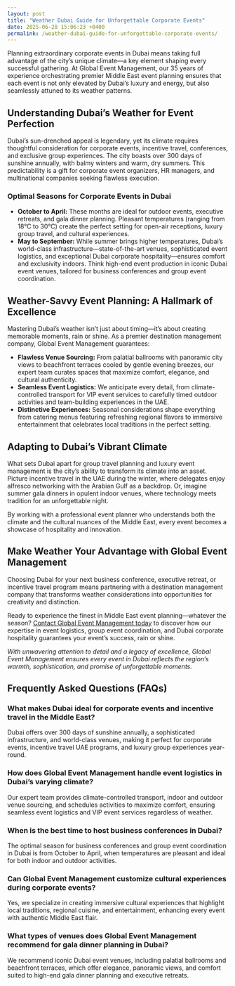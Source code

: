 ```yaml
---
layout: post
title: "Weather Dubai Guide for Unforgettable Corporate Events"
date: 2025-06-28 15:06:23 +0400
permalink: /weather-dubai-guide-for-unforgettable-corporate-events/
---
```

Planning extraordinary corporate events in Dubai means taking full advantage of the city’s unique climate—a key element shaping every successful gathering. At Global Event Management, our 35 years of experience orchestrating premier Middle East event planning ensures that each event is not only elevated by Dubai’s luxury and energy, but also seamlessly attuned to its weather patterns. 

## Understanding Dubai’s Weather for Event Perfection

Dubai’s sun-drenched appeal is legendary, yet its climate requires thoughtful consideration for corporate events, incentive travel, conferences, and exclusive group experiences. The city boasts over 300 days of sunshine annually, with balmy winters and warm, dry summers. This predictability is a gift for corporate event organizers, HR managers, and multinational companies seeking flawless execution.

### Optimal Seasons for Corporate Events in Dubai

- **October to April:** These months are ideal for outdoor events, executive retreats, and gala dinner planning. Pleasant temperatures (ranging from 18°C to 30°C) create the perfect setting for open-air receptions, luxury group travel, and cultural experiences.
- **May to September:** While summer brings higher temperatures, Dubai’s world-class infrastructure—state-of-the-art venues, sophisticated event logistics, and exceptional Dubai corporate hospitality—ensures comfort and exclusivity indoors. Think high-end event production in iconic Dubai event venues, tailored for business conferences and group event coordination.

## Weather-Savvy Event Planning: A Hallmark of Excellence

Mastering Dubai’s weather isn’t just about timing—it’s about creating memorable moments, rain or shine. As a premier destination management company, Global Event Management guarantees:

- **Flawless Venue Sourcing:** From palatial ballrooms with panoramic city views to beachfront terraces cooled by gentle evening breezes, our expert team curates spaces that maximize comfort, elegance, and cultural authenticity.
- **Seamless Event Logistics:** We anticipate every detail, from climate-controlled transport for VIP event services to carefully timed outdoor activities and team-building experiences in the UAE.
- **Distinctive Experiences:** Seasonal considerations shape everything from catering menus featuring refreshing regional flavors to immersive entertainment that celebrates local traditions in the perfect setting.

## Adapting to Dubai’s Vibrant Climate

What sets Dubai apart for group travel planning and luxury event management is the city’s ability to transform its climate into an asset. Picture incentive travel in the UAE during the winter, where delegates enjoy alfresco networking with the Arabian Gulf as a backdrop. Or, imagine summer gala dinners in opulent indoor venues, where technology meets tradition for an unforgettable night.

By working with a professional event planner who understands both the climate and the cultural nuances of the Middle East, every event becomes a showcase of hospitality and innovation.

## Make Weather Your Advantage with Global Event Management

Choosing Dubai for your next business conference, executive retreat, or incentive travel program means partnering with a destination management company that transforms weather considerations into opportunities for creativity and distinction.

Ready to experience the finest in Middle East event planning—whatever the season? [Contact Global Event Management today](https://geventm.com/) to discover how our expertise in event logistics, group event coordination, and Dubai corporate hospitality guarantees your event’s success, rain or shine.

*With unwavering attention to detail and a legacy of excellence, Global Event Management ensures every event in Dubai reflects the region’s warmth, sophistication, and promise of unforgettable moments.*

## Frequently Asked Questions (FAQs)

### What makes Dubai ideal for corporate events and incentive travel in the Middle East?  
Dubai offers over 300 days of sunshine annually, a sophisticated infrastructure, and world-class venues, making it perfect for corporate events, incentive travel UAE programs, and luxury group experiences year-round.

### How does Global Event Management handle event logistics in Dubai’s varying climate?  
Our expert team provides climate-controlled transport, indoor and outdoor venue sourcing, and schedules activities to maximize comfort, ensuring seamless event logistics and VIP event services regardless of weather.

### When is the best time to host business conferences in Dubai?  
The optimal season for business conferences and group event coordination in Dubai is from October to April, when temperatures are pleasant and ideal for both indoor and outdoor activities.

### Can Global Event Management customize cultural experiences during corporate events?  
Yes, we specialize in creating immersive cultural experiences that highlight local traditions, regional cuisine, and entertainment, enhancing every event with authentic Middle East flair.

### What types of venues does Global Event Management recommend for gala dinner planning in Dubai?  
We recommend iconic Dubai event venues, including palatial ballrooms and beachfront terraces, which offer elegance, panoramic views, and comfort suited to high-end gala dinner planning and executive retreats.

<script type="application/ld+json">
{
  "@context": "https://schema.org",
  "@type": "BlogPosting",
  "headline": "Weather Dubai Guide for Unforgettable Corporate Events",
  "description": "Discover how Global Event Management leverages Dubai's unique climate and world-class infrastructure to deliver flawless corporate events, incentive travel, and luxury group experiences in the Middle East.",
  "author": {
    "@type": "Person",
    "name": "Global Event Management"
  },
  "publisher": {
    "@type": "Organization",
    "name": "Global Event Management",
    "logo": {
      "@type": "ImageObject",
      "url": "https://geventm.com/logo.png"
    }
  },
  "mainEntityOfPage": {
    "@type": "WebPage",
    "@id": "https://geventm.com/blog/weather-dubai-guide-corporate-events"
  },
  "datePublished": "2024-06-01",
  "dateModified": "2024-06-01",
  "keywords": "Middle East event planning, corporate events in Dubai, destination management company, incentive travel UAE, business conferences Middle East, luxury event management, group travel planning, event logistics, cultural experiences, Dubai corporate hospitality"
}
</script>

<script type="application/ld+json">
{
  "@context": "https://schema.org",
  "@type": "FAQPage",
  "mainEntity": [
    {
      "@type": "Question",
      "name": "What makes Dubai ideal for corporate events and incentive travel in the Middle East?",
      "acceptedAnswer": {
        "@type": "Answer",
        "text": "Dubai offers over 300 days of sunshine annually, a sophisticated infrastructure, and world-class venues, making it perfect for corporate events, incentive travel UAE programs, and luxury group experiences year-round."
      }
    },
    {
      "@type": "Question",
      "name": "How does Global Event Management handle event logistics in Dubai’s varying climate?",
      "acceptedAnswer": {
        "@type": "Answer",
        "text": "Our expert team provides climate-controlled transport, indoor and outdoor venue sourcing, and schedules activities to maximize comfort, ensuring seamless event logistics and VIP event services regardless of weather."
      }
    },
    {
      "@type": "Question",
      "name": "When is the best time to host business conferences in Dubai?",
      "acceptedAnswer": {
        "@type": "Answer",
        "text": "The optimal season for business conferences and group event coordination in Dubai is from October to April, when temperatures are pleasant and ideal for both indoor and outdoor activities."
      }
    },
    {
      "@type": "Question",
      "name": "Can Global Event Management customize cultural experiences during corporate events?",
      "acceptedAnswer": {
        "@type": "Answer",
        "text": "Yes, we specialize in creating immersive cultural experiences that highlight local traditions, regional cuisine, and entertainment, enhancing every event with authentic Middle East flair."
      }
    },
    {
      "@type": "Question",
      "name": "What types of venues does Global Event Management recommend for gala dinner planning in Dubai?",
      "acceptedAnswer": {
        "@type": "Answer",
        "text": "We recommend iconic Dubai event venues, including palatial ballrooms and beachfront terraces, which offer elegance, panoramic views, and comfort suited to high-end gala dinner planning and executive retreats."
      }
    }
  ]
}
</script>